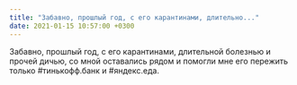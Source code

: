 ```yaml
---
title: "Забавно, прошлый год, с его карантинами, длительно..."
date: 2021-01-15 10:57:00 +0300
---
```


Забавно, прошлый год, с его карантинами, длительной болезнью и прочей дичью, со мной оставались рядом и помогли мне его пережить только #тинькофф.банк и #яндекс.еда.

